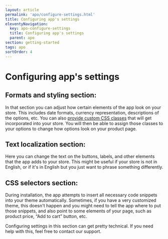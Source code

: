 ```yaml
---
layout: article
permalink: 'apo/configure-settings.html'
title: Configuring app's settings
eleventyNavigation:
  key: apo-configure-settings
  title: Configuring app's settings
  parent: apo
section: getting-started
tags: apo
sortOrder: 4
---
```


# Configuring app's settings

## **Formats and styling** section: 
In that section you can adjust how certain elements of the app look on your store. This includes date formats, currency representation, descriptions of the options, etc. You can also [provide custom CSS classes](customize-options-design.html) that will get incorporated into your store. You will then be able to assign those classes to your options to change how options look on your product page. 

## **Text localization** section:
Here you can change the text on the buttons, labels, and other elements that the app adds to your store. This might be useful if your store is not in English, or if it's in English but you just want to phrase something differently.

## **CSS selectors** section: 
During installation, the app attempts to insert all necessary code snippets into your theme automatically. Sometimes, if you have a very customized theme, this doesn't happen and you might need to tell the app where to put those snippets, and also point to some elements of your page, such as product price, “Add to cart” button, etc. 

Configuring settings in this section can get pretty technical. If you need help with this, feel free to contact our support. 
